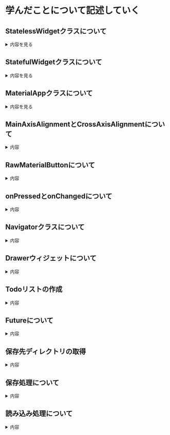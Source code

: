 # 学んだことについて記述していく

## StatelessWidgetクラスについて
<details>
  <summary>内容を見る</summary>

   `StatelessWidget` は、**状態を持たないウィジェット**です。  
   表示内容が固定されていて、ユーザー操作やアプリの状態変化によって変わらない場合に使います。
   
   ---
   
   - 一度描画されたら、基本的に再描画されても同じ内容を表示する
   - 状態を持たないため、処理がシンプルで軽量
   - ボタンやテキスト、アイコンなどの静的な要素に向いている
   
   ---
   
   ### 使用例
   
   ```dart
   class GreetingWidget extends StatelessWidget {
     final String message;
   
     GreetingWidget({required this.message});
   
     @override
     Widget build(BuildContext context) {
       return Text(message, style: TextStyle(fontSize: 24));
     }
   }
   ```
</details>

## StatefulWidgetクラスについて
<details>
  <summary>内容を見る</summary>

   `StatefulWidget` は、状態（State）を持つウィジェットです。  
   ユーザーの操作や時間の経過によって、ウィジェットの内容を変化させたいときに使用します。
   
   ---
   
   `StatefulWidget` は2つのクラスに分かれて構成されます。
   
   1. `StatefulWidget` 本体クラス  
      → ウィジェットのエントリーポイント  
   2. `State` クラス  
      → 実際の状態管理とUI描画を行う `build()` メソッドを持つ
   
   ---
   
   ### 使用例
   
   ```dart
   class CounterPage extends StatefulWidget {
     @override
     _CounterPageState createState() => _CounterPageState();
   }
   
   class _CounterPageState extends State<CounterPage> {
     int _counter = 0;
   
     void _increment() {
       setState(() {
         _counter++;
       });
     }
   
     @override
     Widget build(BuildContext context) {
       return Scaffold(
         appBar: AppBar(title: Text('カウンター')),
         body: Center(child: Text('$_counter', style: TextStyle(fontSize: 32))),
         floatingActionButton: FloatingActionButton(
           onPressed: _increment,
           child: Icon(Icons.add),
         ),
       );
     }
   }
   ```
</details>

## MaterialAppクラスについて
<details>
  <summary>内容を見る</summary>

  `MaterialApp` は、Flutterでマテリアルデザインを適用したアプリケーションを作成するための基本ウィジェットです。  
  画面全体のテーマ設定やナビゲーション、ローカライズなどの機能を包括的に提供します。
  
  ---
  
  ### 主な役割・特徴
  
  - マテリアルデザインに基づいたUIコンポーネントの提供  
  - アプリのテーマ設定（色、フォントなど）の管理  
  - ルーティング（画面遷移）を簡単に設定可能  
  - ローカライズ（多言語対応）機能のサポート  
  - アプリ全体の設定を一括管理
  
  ---
  
  ### 使用例
  
  ```dart
  MaterialApp(
    title: 'Flutter Demo',
    theme: ThemeData(
      primarySwatch: Colors.blue,
    ),
    home: MyHomePage(),
    routes: {
      '/settings': (context) => SettingsPage(),
    },
  );
  ```
</details>

## MainAxisAlignmentとCrossAxisAlignmentについて
<details>
   <summary>内容</summary>
   
   MainAxisAlignmentは、Columnなら縦方向の配置の操作で、Rowなら横方向の配置の操作を行い、  
   CrossAxisAligmentは、Columnなら横方向の配置の操作で、Rowなら縦方向の配置の操作を行うものだとわかりました。
</details>

## RawMaterialButtonについて
<details>
   <summary>内容</summary>

   これは設定が他の要因で影響を受けないボタンで、独立して自由に背景色などを好きなように設定することができます。
</details>

## onPressedとonChangedについて
<details>
   <summary>内容</summary>
   
   onPressedはクリックされたときに処理が実行されるのに対して、onChangedは何かが変化すると処理が実行されます。  
   例えばテキストが変更したりなどリアルタイムに処理を実行することができます。
</details>

## Navigatorクラスについて
<details>
   <summary>内容</summary>

   よくみたことあるやつ。ということは使う頻度がそれだけ高いってことなので、コードを残しておく。[Navigatorクラス](https://github.com/9kaede12/MobileAppDev/blob/main/Navigator.dart)
</details>

## Drawerウィジェットについて
<details>
   <summary>内容</summary>

   これもGithubやYouTubeなんかでよく見るやつ。  
   こちらも、色々なアプリやWebサイトなので見るくらい使う頻度が高いということなので、コードを残しておく。[Drawerウィジェット](https://github.com/9kaede12/MobileAppDev/blob/main/Drawer.dart)
</details>

## Todoリストの作成
<details>
   <summary>内容</summary>

   [flutterstudio](https://flutterstudio.app/)を参考にウィジェットを選びました。  
   ウィジェットを組み合わせていく上で、つまづいたところに関してはchatgptを活用して解決を行なっていきました。  
   ### 現状の機能
   1. チェックボックスの追加
      チェックボックスを追加してチェックをつけるとタスクに取り消し線が入ります。
   2. 削除ボタンの追加
      削除ボタンを追加して終わったタスクを消すことができるようにしました。
   3. ファイルの保存・読み込み処理の追加
      保存と読み込みボタンを追加して、登録したタスクをファイルに保存・読み込みができるようにしました。
   
   実際のコードは[こちら](https://github.com/9kaede12/MobileAppDev/blob/main/TodoList.dart)です。
</details>

## Futureについて
<details>
   <summary>内容</summary>

   FutureとはFuture<File>やFuture<Directory>などで使われるもので、非同期メソッドの戻り値として返される特殊なオブジェクトです。
</details>

## 保存先ディレクトリの取得
<details>
   <summary>内容</summary>

   <pre>final dir = await getApplicationDocumentsDirectory();</pre>
   `getApplicationDocumentsDirectory()` を使って、アプリ専用の「書き込み可能ディレクトリ」のパスを非同期で取得します。
</details>

## 保存処理について
<details>
   <summary>内容</summary>
   
   <pre>
   final jsonStr = jsonEncode(_tasks.map((t) => t.toJson()).toList());
   await file.writeAsString(jsonStr);
   </pre>
   タスクリスト `_tasks` を `toJson()` で Map のリストに変換し、`jsonEncode()` でJSON文字列に変換した後、ファイルに書き込んで保存します。保存完了後は `_showDialog()` によってユーザーに通知されます。
</details>

## 読み込み処理について
<details>
   <summary>内容</summary>
   
   <pre>
   final contents = await file.readAsString();
   final jsonData = jsonDecode(contents);
   _tasks.clear();
   _tasks.addAll((jsonData as List).map((e) => Task.fromJson(e)));
   </pre>
   `tasks.json` を読み込んでJSON文字列を `List<Map>` にデコードし、各要素を `Task.fromJson()` で Task インスタンスに復元します。  
   その後 `_tasks` を更新し、`setState()` によってUIに反映されます。
</details>

